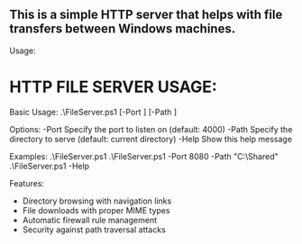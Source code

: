 ## This is a simple HTTP server that helps with file transfers between Windows machines.

Usage:

HTTP FILE SERVER USAGE:
======================

Basic Usage:
  .\FileServer.ps1 [-Port <number>] [-Path <directory>]

Options:
  -Port       Specify the port to listen on (default: 4000)
  -Path       Specify the directory to serve (default: current directory)
  -Help       Show this help message

Examples:
  .\FileServer.ps1
  .\FileServer.ps1 -Port 8080 -Path "C:\Shared"
  .\FileServer.ps1 -Help

Features:
  - Directory browsing with navigation links
  - File downloads with proper MIME types
  - Automatic firewall rule management
  - Security against path traversal attacks